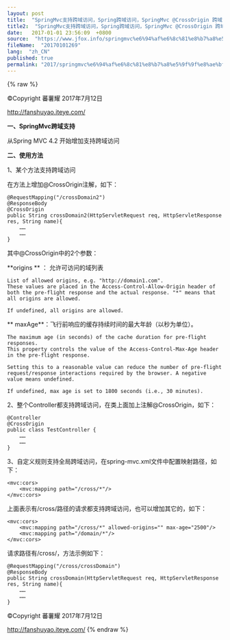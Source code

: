 ```yaml
---
layout: post
title:  "SpringMvc支持跨域访问，Spring跨域访问，SpringMvc @CrossOrigin 跨域"
title2:  "SpringMvc支持跨域访问，Spring跨域访问，SpringMvc @CrossOrigin 跨域"
date:   2017-01-01 23:56:09  +0800
source:  "https://www.jfox.info/springmvc%e6%94%af%e6%8c%81%e8%b7%a8%e5%9f%9f%e8%ae%bf%e9%97%aespring%e8%b7%a8%e5%9f%9f%e8%ae%bf%e9%97%aespringmvccrossorigin%e8%b7%a8%e5%9f%9f.html"
fileName:  "20170101269"
lang:  "zh_CN"
published: true
permalink: "2017/springmvc%e6%94%af%e6%8c%81%e8%b7%a8%e5%9f%9f%e8%ae%bf%e9%97%aespring%e8%b7%a8%e5%9f%9f%e8%ae%bf%e9%97%aespringmvccrossorigin%e8%b7%a8%e5%9f%9f.html"
---
```

{% raw %}
>>>>>>>>>>>>>>>>>>>>>>>>>>>>>>>>

©Copyright 蕃薯耀 2017年7月12日

http://fanshuyao.iteye.com/

**一、SpringMvc跨域支持**

从Spring MVC 4.2 开始增加支持跨域访问

**二、使用方法**

1、某个方法支持跨域访问

在方法上增加@CrossOrigin注解，如下：

    @RequestMapping("/crossDomain2")
    @ResponseBody
    @CrossOrigin
    public String crossDomain2(HttpServletRequest req, HttpServletResponse res, String name){
        ……
        ……
    }

 其中@CrossOrigin中的2个参数：

**origins ** ： 允许可访问的域列表

    List of allowed origins, e.g. "http://domain1.com". 
    These values are placed in the Access-Control-Allow-Origin header of both the pre-flight response and the actual response. "*" means that all origins are allowed. 
    
    If undefined, all origins are allowed.
    

** maxAge**：飞行前响应的缓存持续时间的最大年龄（以秒为单位）。

    The maximum age (in seconds) of the cache duration for pre-flight responses. 
    This property controls the value of the Access-Control-Max-Age header in the pre-flight response. 
    
    Setting this to a reasonable value can reduce the number of pre-flight request/response interactions required by the browser. A negative value means undefined. 
    
    If undefined, max age is set to 1800 seconds (i.e., 30 minutes).
    

2、整个Controller都支持跨域访问，在类上面加上注解@CrossOrigin，如下：

    @Controller
    @CrossOrigin
    public class TestController {
        ……
        ……
    }

3、自定义规则支持全局跨域访问，在spring-mvc.xml文件中配置映射路径，如下：

    <mvc:cors>
        <mvc:mapping path="/cross/*"/>
    </mvc:cors>

 上面表示有/cross/路径的请求都支持跨域访问，也可以增加其它的，如下：

    <mvc:cors>
        <mvc:mapping path="/cross/*" allowed-origins="" max-age="2500"/>
        <mvc:mapping path="/domain/*"/>
    </mvc:cors>

 请求路径有/cross/，方法示例如下：

    @RequestMapping("/cross/crossDomain")
    @ResponseBody
    public String crossDomain(HttpServletRequest req, HttpServletResponse res, String name){
        ……
        ……
    }

>>>>>>>>>>>>>>>>>>>>>>>>>>>>>>>>

©Copyright 蕃薯耀 2017年7月12日

http://fanshuyao.iteye.com/
{% endraw %}
